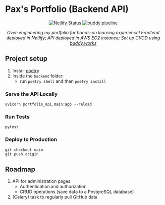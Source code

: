 # Pax's Portfolio (Backend API)

<p align="center">
    <a href="https://app.netlify.com/sites/laughing-brattain-d0abbd/deploys">
        <img src="https://api.netlify.com/api/v1/badges/0ee12cf8-5b79-4a11-ae30-fd74576e16fa/deploy-status" alt="Netlify Status" />
    </a>
    <a href="https://app.buddy.works/paxmargret/portfolio-api/pipelines/pipeline/318477">
        <img src="https://app.buddy.works/paxmargret/portfolio-api/pipelines/pipeline/318477/badge.svg?token=4b2a7bd16f0c58f0eaa34f27824a709c73c4ea73cce5810e7fc62916ba745d3f" alt="buddy pipeline" />
    </a>
</p>

<p align="center"><em>Over-engineering my portfolio for hands-on learning experience! Frontend deployed in Netlify; API deployed in AWS EC2 instance; Set up CI/CD using <a href="https://buddy.works/">buddy.works</a></em></p>

## Project setup

1. Install [poetry](https://python-poetry.org/docs/#installation)
2. Inside the `backend` folder:
    - run `poetry shell` and then `poetry install`

### Serve the API Locally

```
uvicorn portfolio_api.main:app --reload
```

### Run Tests

```
pytest
```

### Deploy to Production

```
git checkout main
git push origin
```

## Roadmap

1) API for administration pages
    - Authentication and authorization
    - CRUD operations (save data to a PostgreSQL database)
2) (Celery) task to regularly pull GitHub data